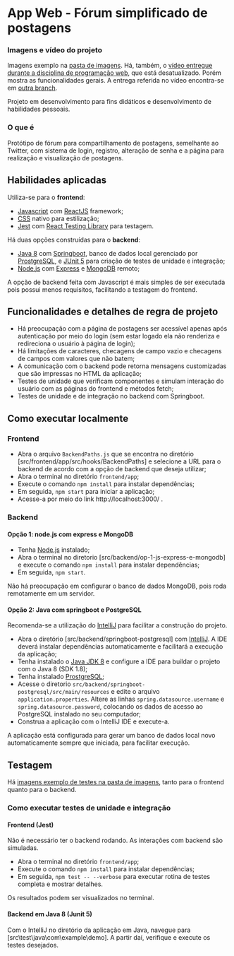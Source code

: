 # App Web - Fórum simplificado de postagens 

### Imagens e vídeo do projeto

Imagens exemplo na [pasta de imagens](imagens/). Há, também, o [vídeo entregue durante a disciplina de programação web](https://youtu.be/cDKEfB4eEh8), que está desatualizado. Porém mostra as funcionalidades gerais. A entrega referida no vídeo encontra-se em [outra branch](https://github.com/VictorSCamargo/app-web-fullstack-1/tree/entrega-disciplina-web-2022-2).

Projeto em desenvolvimento para fins didáticos e desenvolvimento de habilidades pessoais.

### O que é

Protótipo de fórum para compartilhamento de postagens, semelhante ao Twitter, com sistema de login, registro, alteração de senha e a página para realização e visualização de postagens.

## Habilidades aplicadas

Utiliza-se para o **frontend**:
- [Javascript](https://developer.mozilla.org/pt-BR/docs/Web/JavaScript) com [ReactJS](https://pt-br.reactjs.org/) framework;
- [CSS](https://developer.mozilla.org/en-US/docs/Learn/CSS/First_steps/What_is_CSS) nativo para estilização;
- [Jest](https://jestjs.io/) com [React Testing Library](https://testing-library.com/docs/react-testing-library/intro/) para testagem.

Há duas opções construídas para o **backend**:
- [Java 8](https://www.oracle.com/br/java/technologies/javase/javase8-archive-downloads.html) com [Springboot](https://spring.io/projects/spring-boot), banco de dados local gerenciado por [ProstgreSQL](https://www.postgresql.org/), e [JUnit 5](https://junit.org/junit5/) para
criação de testes de unidade e integração;
- [Node.js](https://nodejs.org/en/) com [Express](http://expressjs.com/) e [MongoDB](https://www.mongodb.com/home) remoto;

A opção de backend feita com Javascript é mais simples de ser executada pois possui menos requisitos, facilitando a testagem do frontend.

## Funcionalidades e detalhes de regra de projeto

- Há preocupação com a página de postagens ser acessível apenas após autenticação por meio do login (sem estar logado ela não renderiza e redireciona o usuário à página de login);
- Há limitações de caracteres, checagens de campo vazio e checagens de campos com valores que não batem;
- A comunicação com o backend pode retorna mensagens customizadas que são impressas no HTML da aplicação;
- Testes de unidade que verificam componentes e simulam interação do usuário com as páginas do frontend e métodos fetch;
- Testes de unidade e de integração no backend com Springboot.

## Como executar localmente

### Frontend
- Abra o arquivo `BackendPaths.js` que se encontra no diretório [src/frontend/app/src/hooks/BackendPaths] e selecione a URL para o backend de acordo com a opção de backend que deseja utilizar;
- Abra o terminal no diretório `frontend/app`;
- Execute o comando `npm install` para instalar dependências;
- Em seguida, `npm start` para iniciar a aplicação;
- Acesse-a por meio do link http://localhost:3000/ .

### Backend
#### Opção 1: node.js com express e MongoDB
- Tenha [Node.js](https://nodejs.org/en/) instalado;
- Abra o terminal no diretorio [src/backend/op-1-js-express-e-mongodb] e execute o comando `npm install` para instalar dependências;
- Em seguida, `npm start`.

Não há preocupação em configurar o banco de dados MongoDB, pois roda remotamente em um servidor.

#### Opção 2: Java com springboot e PostgreSQL

Recomenda-se a utilização do [IntelliJ](https://www.jetbrains.com/pt-br/idea/) para facilitar a construção do projeto.

- Abra o diretório [src/backend/springboot-postgresql] com [IntelliJ](https://www.jetbrains.com/pt-br/idea/). A IDE deverá instalar dependências automaticamente e facilitará a execução da aplicação;
- Tenha instalado o [Java JDK 8](https://www.oracle.com/br/java/technologies/javase/javase8-archive-downloads.html) e configure a IDE para buildar o projeto com o Java 8 (SDK 1.8);
- Tenha instalado [ProstgreSQL](https://www.postgresql.org/);
- Acesse o diretorio `src/backend/springboot-postgresql/src/main/resources` e edite o arquivo `application.properties`. Altere as linhas `spring.datasource.username` e `spring.datasource.password`, colocando os dados de acesso ao PostgreSQL instalado no seu computador;
- Construa a aplicação com o IntelliJ IDE e execute-a.

A aplicação está configurada para gerar um banco de dados local novo automaticamente sempre que iniciada, para facilitar execução.

## Testagem

Há [imagens exemplo de testes na pasta de imagens](imagens/exemplo_testes/), tanto para o frontend quanto para o backend.

### Como executar testes de unidade e integração

#### Frontend (Jest)

Não é necessário ter o backend rodando. As interações com backend são simuladas.

- Abra o terminal no diretório `frontend/app`;
- Execute o comando `npm install` para instalar dependências;
- Em seguida, `npm test -- --verbose` para executar rotina de testes completa e mostrar detalhes.

Os resultados podem ser visualizados no terminal.

#### Backend em Java 8 (Junit 5)

Com o IntelliJ no diretório da aplicação em Java, navegue para [src\test\java\com\example\demo]. A partir daí, verifique e execute os testes desejados.
